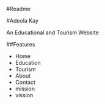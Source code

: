 #Readme

#Adeola Kay

An Educational and Tourism Website

##Features
- Home
- Education
- Tourism
- About
- Contact
- mission
- vission